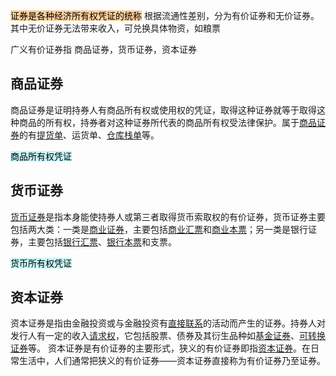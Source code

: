 <mark style="background: #FFB86CA6;">证券是各种经济所有权凭证的统称</mark>
根据流通性差别，分为有价证券和无价证券。
其中无价证券无法带来收入，可兑换具体物资，如粮票

广义有价证券指 商品证券，货币证券，资本证券

## 商品证券
商品证券是证明持券人有商品所有权或使用权的凭证，取得这种证券就等于取得这种商品的所有权，持券者对这种证券所代表的商品所有权受法律保护。属于[商品证券](https://baike.baidu.com/item/%E5%95%86%E5%93%81%E8%AF%81%E5%88%B8/2904013?fromModule=lemma_inlink)的有[提货单](https://baike.baidu.com/item/%E6%8F%90%E8%B4%A7%E5%8D%95/7105219?fromModule=lemma_inlink)、运货单、[仓库栈单](https://baike.baidu.com/item/%E4%BB%93%E5%BA%93%E6%A0%88%E5%8D%95/2194285?fromModule=lemma_inlink)等。

<mark style="background: #ABF7F7A6;">商品所有权凭证</mark>
## 货币证券
[货币证券](https://baike.baidu.com/item/%E8%B4%A7%E5%B8%81%E8%AF%81%E5%88%B8/0?fromModule=lemma_inlink)是指本身能使持券人或第三者取得货币索取权的有价证券，货币证券主要包括两大类：一类是[商业证券](https://baike.baidu.com/item/%E5%95%86%E4%B8%9A%E8%AF%81%E5%88%B8/8015445?fromModule=lemma_inlink)，主要包括[商业汇票](https://baike.baidu.com/item/%E5%95%86%E4%B8%9A%E6%B1%87%E7%A5%A8/4319859?fromModule=lemma_inlink)和[商业本票](https://baike.baidu.com/item/%E5%95%86%E4%B8%9A%E6%9C%AC%E7%A5%A8/112352?fromModule=lemma_inlink)；另一类是银行证券，主要包括[银行汇票](https://baike.baidu.com/item/%E9%93%B6%E8%A1%8C%E6%B1%87%E7%A5%A8/89776?fromModule=lemma_inlink)、[银行本票](https://baike.baidu.com/item/%E9%93%B6%E8%A1%8C%E6%9C%AC%E7%A5%A8/8642895?fromModule=lemma_inlink)和支票。

<mark style="background: #ABF7F7A6;">货币所有权凭证</mark>

## 资本证券
资本证券是指由金融投资或与金融投资有[直接联系](https://baike.baidu.com/item/%E7%9B%B4%E6%8E%A5%E8%81%94%E7%B3%BB/15620989?fromModule=lemma_inlink)的活动而产生的证券。持券人对发行人有一定的收入[请求权](https://baike.baidu.com/item/%E8%AF%B7%E6%B1%82%E6%9D%83/264641?fromModule=lemma_inlink)，它包括股票、债券及其衍生品种如[基金证券](https://baike.baidu.com/item/%E5%9F%BA%E9%87%91%E8%AF%81%E5%88%B8/9785876?fromModule=lemma_inlink)、[可转换证券](https://baike.baidu.com/item/%E5%8F%AF%E8%BD%AC%E6%8D%A2%E8%AF%81%E5%88%B8/8717085?fromModule=lemma_inlink)等。
资本证券是有价证券的主要形式，狭义的有价证券即指[资本证券](https://baike.baidu.com/item/%E8%B5%84%E6%9C%AC%E8%AF%81%E5%88%B8/2988811?fromModule=lemma_inlink)。在日常生活中，人们通常把狭义的有价证券——资本证券直接称为有价证券乃至证券。
